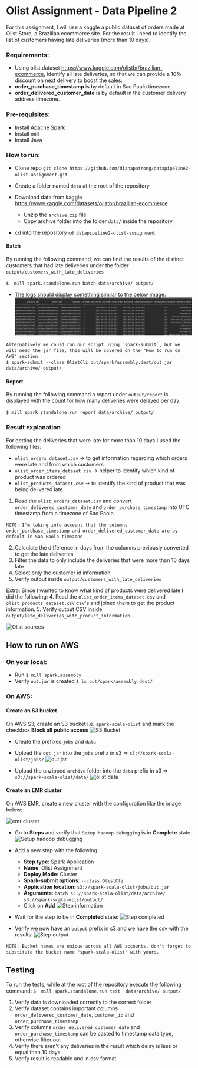 # Olist Assignment - Data Pipeline 2

For this assignment, I will use a kaggle a public dataset of orders made at Olist Store, a Brazilian ecommerce site.
For the result I need to identify the list of customers having late deliveries (more than 10 days).

### Requirements:
- Using olist dataset https://www.kaggle.com/olistbr/brazilian-ecommerce, identify all late deliveries, 
  so that we can provide a 10% discount on next delivery to boost the sales.
- **order_purchase_timestamp** is by default in Sao Paulo timezone.
- **order_delivered_customer_date** is by default in the customer delivery address timezone.


### Pre-requisites: 
- Install Apache Spark
- Install mill
- Install Java 


### How to run: 

- Clone repo `git clone https://github.com/dianapatrong/datapipeline2-olist-assignment.git`
- Create a folder named `data` at the root of the repository
- Download data from kaggle https://www.kaggle.com/datasets/olistbr/brazilian-ecommerce
  - Unzip the `archive.zip` file
  - Copy archive folder into the folder `data/` inside the repository
  
  
- cd into the repository `cd datapipeline2-olist-assignment `
#### Batch

By running the following command, we can find the results of the distinct customers that had late deliveries under the folder `output/customers_with_late_deliveries`

`$  mill spark.standalone.run batch data/archive/ output/`
  
- The logs should display something similar to the below image: 
  ![Result](documentation/ResultsOnTerminal.png)
  
```  
Alternatively we could run our script using `spark-submit`, but we will need the jar file, this will be covered on the "How to run on AWS" section
$ spark-submit --class OlistCli out/spark/assembly.dest/out.jar data/archive/ output/
```


#### Report 
By running the following command a report under `output/report` is displayed with the count for how many deliveries were delayed per day:

```$ mill spark.standalone.run report data/archive/ output/```



### Result explanation
 For getting the deliveries that were late for more than 10 days I used the following files: 
 * `olist_orders_dataset.csv` -> to get information regarding which orders were late and from which customers 
 * `olist_order_items_dataset.csv` -> helper to identify which kind of product was ordered
 * `olist_products_dataset.csv` -> to identify the kind of product that was being delivered late

1. Read the `olist_orders_dataset.csv` and convert `order_delivered_customer_date` and `order_purchase_timestamp` into UTC timestamp from a timezone of Sao Paolo
```
NOTE: I'm taking into account that the columns order_purchase_timestamp and order_delivered_customer_date are by default in Sao Paolo timezone 
```
2. Calculate the difference in days from the columns previously converted to get the late deliveries
3. Filter the data to only include the deliveries that were more than 10 days late
4. Select only the customer id information
5. Verify output inside `output/customers_with_late_deliveries`

Extra:
Since I wanted to know what kind of products were delivered late I did the following: 
4. Read the `olist_order_items_dataset.csv` and `olist_products_dataset.csv` csv's and joined them to get the product information.
5. Verify output CSV inside `output/late_deliveries_with_product_information`

![Olist sources](documentation/olist_sources.png)


## How to run on AWS 

### On your local:
* Run `$ mill spark.assembly`
* Verify `out.jar` is created `$ ls out/spark/assembly.dest/`
  
### On AWS: 
#### Create an S3 bucket
On AWS S3, create an S3 bucket i.e. `spark-scala-olist` and mark the checkbox **Block all public access**
  ![S3 Bucket](documentation/s3bucket.png)

* Create the prefixes `jobs` and `data`

* Upload the `out.jar` into the `jobs` prefix in s3 => `s3://spark-scala-olist/jobs/`
  ![out.jar](documentation/out_jar.png)

* Upload the unzipped `archive` folder into the `data` prefix in s3 => `s3://spark-scala-olist/data/`
  ![olist data](documentation/olist_data.png)

#### Create an EMR cluster
On AWS EMR, create a new cluster with the configuration like the image below: 

![emr cluster](documentation/emr_cluster.png)

* Go to **Steps** and verify that `Setup hadoop debugging` is in **Complete** state
  ![Setup hadoop debugging](documentation/hadoop_debug.png)
  

* Add a new step with the following
  * **Step type**: Spark Application
  * **Name**: Olist Assignment
  * **Deploy Mode**: Cluster
  * **Spark-submit options**: `--class OlistCli`
  * **Application location**: `s3://spark-scala-olist/jobs/out.jar`
  * **Arguments**: `batch s3://spark-scala-olist/data/archive/ s3://spark-scala-olist/output/`
  * Click on **Add**
    ![Step information](documentation/step_info.png)
  

* Wait for the step to be in **Completed** state:
  ![Step completed](documentation/step_completed.png)


* Verify we now have an `output` prefix in s3 and we have the csv with the results:
  ![Step output](documentation/step_output.png)


```
NOTE: Bucket names are unique across all AWS accounts, don't forget to substitute the bucket name "spark-scala-olist" with yours.
```


## Testing 

To run the tests, while at the root of the repository execute the following command: 
`$  mill spark.standalone.run test  data/archive/ output/`
1. Verify data is downloaded correctly to the correct folder
2. Verify dataset contains important columns `order_delivered_customer_date`, `customer_id` and `order_purchase_timestamp`
3. Verify columns `order_delivered_customer_date` and `order_purchase_timestamp` can be casted to timestamp data type, otherwise filter out
4. Verify there aren't any deliveries in the result which delay is less or equal than 10 days
5. Verify result is readable and in csv format 